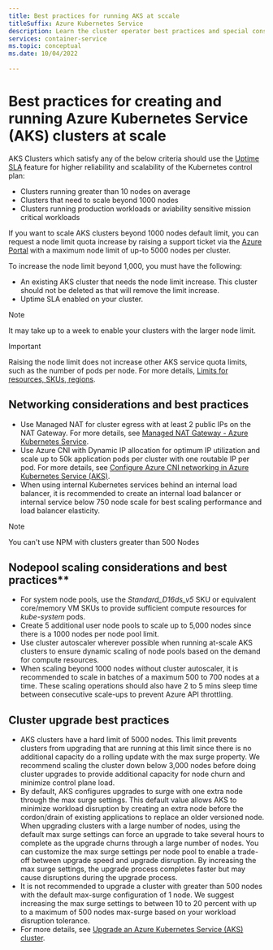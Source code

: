 ```yaml
---
title: Best practices for running AKS at sccale 
titleSuffix: Azure Kubernetes Service
description: Learn the cluster operator best practices and special considerations for running large clusters at 500 node scale and beyond 
services: container-service
ms.topic: conceptual
ms.date: 10/04/2022
 
---
```


# Best practices for creating and running Azure Kubernetes Service (AKS) clusters at scale

AKS Clusters which satisfy any of the below criteria should use the [Uptime SLA][Uptime SLA] feature for higher reliability and scalability of the Kubernetes control plan:
* Clusters running greater than 10 nodes on average
* Clusters that need to scale beyond 1000 nodes 
* Clusters running production workloads or aviability sensitive mission critical workloads

If you want to scale AKS clusters beyond 1000 nodes default limit, you can request a node limit quota increase by raising a support ticket via the [Azure Portal][Azure Portal] with a maximum node limit of up-to 5000 nodes per cluster. 

To increase the node limit beyond 1,000, you must have the following:
- An existing AKS cluster that needs the node limit increase. This cluster should not be deleted as that will remove the limit increase.
- Uptime SLA enabled on your cluster.

> [!NOTE] 
> It may take up to a week to enable your clusters with the larger node limit.

> [!IMPORTANT]
> Raising the node limit does not increase other AKS service quota limits, such as the number of pods per node. For more details, [Limits for resources, SKUs, regions][quotas-skus-regions].

## Networking considerations and best practices

* Use Managed NAT for cluster egress with at least 2 public IPs on the NAT Gateway. For more details, see [Managed NAT Gateway - Azure Kubernetes Service][Managed NAT Gateway - Azure Kubernetes Service].
* Use Azure CNI with Dynamic IP allocation for optimum IP utilization and scale up to 50k application pods per cluster with one routable IP per pod. For more details, see [Configure Azure CNI networking in Azure Kubernetes Service (AKS)][Configure Azure CNI networking in Azure Kubernetes Service (AKS)].
* When using internal Kubernetes services behind an internal load balancer, it is recommended to create an internal load balancer or internal service below 750 node scale for best scaling performance and load balancer elasticity.

> [!NOTE] 
> You can't use NPM with clusters greater than 500 Nodes 


## Nodepool scaling considerations and best practices**

* For system node pools, use the *Standard_D16ds_v5* SKU or equivalent core/memory VM SKUs to provide sufficient compute resources for *kube-system* pods.
* Create 5 additional user node pools to scale up to 5,000 nodes since there is a 1000 nodes per node pool limit.
* Use cluster autoscaler wherever possible when running at-scale AKS clusters to ensure dynamic scaling of node pools based on the demand for compute resources.
* When scaling beyond 1000 nodes without cluster autoscaler, it is recommended to scale in batches of a maximum 500 to 700 nodes at a time. These scaling operations should also have 2 to 5 mins sleep time between consecutive scale-ups to prevent Azure API throttling.

## Cluster upgrade best practices

* AKS clusters have a hard limit of 5000 nodes. This limit prevents clusters from upgrading that are running at this limit since there is no additional capacity do a rolling update with the max surge property. We recommend scaling the cluster down below 3,000 nodes before doing cluster upgrades to provide additional capacity for node churn and minimize control plane load.
* By default, AKS configures upgrades to surge with one extra node through the max surge settings. This default value allows AKS to minimize workload disruption by creating an extra node before the cordon/drain of existing applications to replace an older versioned node. When upgrading clusters with a large number of nodes, using the default max surge settings can force an upgrade to take several hours to complete as the upgrade churns through a large number of nodes. You can customize the max surge settings per node pool to enable a trade-off between upgrade speed and upgrade disruption. By increasing the max surge settings, the upgrade process completes faster but may cause disruptions during the upgrade process.
* It is not recommended to upgrade a cluster with greater than 500 nodes with the default max-surge configuration of 1 node. We suggest increasing the max surge settings to between 10 to 20 percent with up to a maximum of 500 nodes max-surge based on your workload disruption tolerance. 
* For more details, see [Upgrade an Azure Kubernetes Service (AKS) cluster][cluster upgrades].

<!-- Links - External -->
[Managed NAT Gateway - Azure Kubernetes Service]: nat-gateway.md
[Configure Azure CNI networking in Azure Kubernetes Service (AKS)]: configure-azure-cni.md#dynamic-allocation-of-ips-and-enhanced-subnet-support
[max surge]: upgrade-cluster.md?tabs=azure-cli#customize-node-surge-upgrade
[Azure Portal]: https://ms.portal.azure.com/#create/Microsoft.Support/Parameters/%7B%0D%0A%09%22subId%22%3A+%22%22%2C%0D%0A%09%22pesId%22%3A+%225a3a423f-8667-9095-1770-0a554a934512%22%2C%0D%0A%09%22supportTopicId%22%3A+%2280ea0df7-5108-8e37-2b0e-9737517f0b96%22%2C%0D%0A%09%22contextInfo%22%3A+%22AksLabelDeprecationMarch22%22%2C%0D%0A%09%22caller%22%3A+%22Microsoft_Azure_ContainerService+%2B+AksLabelDeprecationMarch22%22%2C%0D%0A%09%22severity%22%3A+%223%22%0D%0A%7D
[uptime SLA]: uptime-sla.md

<!-- LINKS - Internal -->
[quotas-skus-regions]: quotas-skus-regions.md
[cluster upgrades]: upgrade-cluster.md
